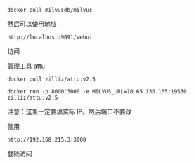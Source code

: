 
```
docker pull milvusdb/milvus
```

然后可以使用地址

```
http://localhost:9091/webui
```

访问

管理工具 attu

```
docker pull zilliz/attu:v2.5

docker run -p 8000:3000 -e MILVUS_URL=10.65.136.165:19530 zilliz/attu:v2.5
```

注意：这里一定要填实际 IP。然后端口不要改

使用

```
http://192.168.215.3:3000
```

登陆访问
